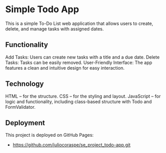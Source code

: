 # Simple Todo App

This is a simple To-Do List web application that allows users to create, delete, and manage tasks with assigned dates.

## Functionality

Add Tasks: Users can create new tasks with a title and a due date.
Delete Tasks: Tasks can be easily removed.
User-Friendly Interface: The app features a clean and intuitive design for easy interaction.

## Technology

HTML – for the structure.
CSS – for the styling and layout.
JavaScript – for logic and functionality, including class-based structure with Todo and FormValidator.

## Deployment

This project is deployed on GitHub Pages:

- https://github.com/juliocoraspe/se_project_todo-app.git
